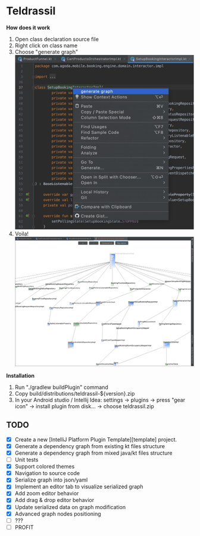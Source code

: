 # Teldrassil

**How does it work**
1. Open class declaration source file
2. Right click on class name
3. Choose "generate graph"
   ![Menu](screen_1.jpg)
4. Voila!
   ![Tree](screen_2.jpg)

**Installation**
1. Run "./gradlew buildPlugin" command
2. Copy build/distributions/teldrassil-${version}.zip
3. In your Android studio / Intellij Idea: settings -> plugins -> press "gear icon" -> install plugin from disk... -> choose teldrassil.zip

## TODO
- [x] Create a new [IntelliJ Platform Plugin Template][template] project.
- [x] Generate a dependency graph from existing kt files structure
- [x] Generate a dependency graph from mixed java/kt files structure
- [ ] Unit tests
- [x] Support colored themes
- [x] Navigation to source code
- [x] Serialize graph into json/yaml
- [x] Implement an editor tab to visualize serialized graph
- [x] Add zoom editor behavior
- [x] Add drag & drop editor behavior
- [x] Update serialized data on graph modification
- [x] Advanced graph nodes positioning
- [ ] ???
- [ ] PROFIT